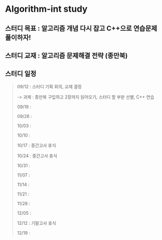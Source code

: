# Algorithm-int study

## 스터디 목표 : 알고리즘 개념 다시 잡고 C++으로 연습문제 풀이하자!

## 스터디 교재 : 알고리즘 문제해결 전략 (종만북)

## 스터디 일정

> 09/12 : 스터디 기획 회의, 교재 결정
>
> -> 과제 : 종만북 구입하고 2장까지 읽어오기, 스터디 할 부분 선별, C++ 연습
>
> 09/19 : 
>
> 09/26 :
>
> 10/03 :
>
> 10/10 :
>
> 10/17 : 중간고사 휴식
>
> 10/24 : 중간고사 휴식
>
> 10/31 :
>
> 11/07 :
>
> 11/14 :
>
> 11/21 :
>
> 11/28 :
>
> 12/05 :
>
> 12/12 : 기말고사 휴식
>
> 12/19 :
